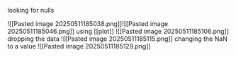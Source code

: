 looking for nulls

![[Pasted image 20250511185038.png]]![[Pasted image 20250511185046.png]]
using [[plot]]
![[Pasted image 20250511185106.png]]
dropping the data
![[Pasted image 20250511185115.png]]
changing the NaN to a value
![[Pasted image 20250511185129.png]]